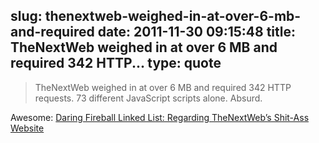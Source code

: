 slug: thenextweb-weighed-in-at-over-6-mb-and-required
date: 2011-11-30 09:15:48
title: TheNextWeb weighed in at over 6 MB and required 342 HTTP...
type: quote
---

> TheNextWeb weighed in at over 6 MB and required 342 HTTP requests. 73 different JavaScript scripts alone. Absurd.

Awesome: [Daring Fireball Linked List: Regarding TheNextWeb’s Shit-Ass Website](http://daringfireball.net/linked/2011/11/29/thenextweb-shit-ass-website)
